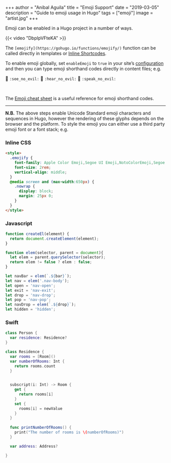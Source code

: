 +++
author = "Anibal Aguila"
title = "Emoji Support"
date = "2019-03-05"
description = "Guide to emoji usage in Hugo"
tags = ["emoji"]
image = "artist.jpg"
+++

Emoji can be enabled in a Hugo project in a number of ways.
<!--more-->

{{< video "DbpIpVFteKA" >}}

The `[emojify](https://gohugo.io/functions/emojify/)` function can be called directly in templates or [Inline Shortcodes](https://gohugo.io/templates/shortcode-templates/#inline-shortcodes).

To enable emoji globally, set `enableEmoji` to `true` in your site’s [configuration](https://gohugo.io/getting-started/configuration/) and then you can type emoji shorthand codes directly in content files; e.g.

<p><span class="nowrap"><span class="emojify">🙈</span> <code>:see_no_evil:</code></span>  <span class="nowrap"><span class="emojify">🙉</span> <code>:hear_no_evil:</code></span>  <span class="nowrap"><span class="emojify">🙊</span> <code>:speak_no_evil:</code></span></p>
<br>

The [Emoji cheat sheet](http://www.emoji-cheat-sheet.com/) is a useful reference for emoji shorthand codes.

***

**N.B.** The above steps enable Unicode Standard emoji characters and sequences in Hugo, however the rendering of these glyphs depends on the browser and the platform. To style the emoji you can either use a third party emoji font or a font stack; e.g.

### Inline CSS

```html
<style>
  .emojify {
    font-family: Apple Color Emoji,Segoe UI Emoji,NotoColorEmoji,Segoe UI Symbol,Android Emoji,EmojiSymbols;
    font-size: 2rem;
    vertical-align: middle;
  }
  @media screen and (max-width:650px) {
    .nowrap {
      display: block;
      margin: 25px 0;
    }
  }
</style>
```

### Javascript

```javascript
function createEl(element) {
  return document.createElement(element);
}

function elem(selector, parent = document){
  let elem = parent.querySelector(selector);
  return elem != false ? elem : false;
}

let navBar = elem(`.${bar}`);
let nav = elem('.nav-body');
let open = 'nav-open';
let exit = 'nav-exit';
let drop = 'nav-drop';
let pop = 'nav-pop';
let navDrop = elem(`.${drop}`);
let hidden = 'hidden';

```

### Swift

```swift
class Person {
  var residence: Residence?
}

class Residence {
  var rooms = [Room]()
  var numberOfRooms: Int {
    return rooms.count
  }

  
  subscript(i: Int) -> Room {
    get {
      return rooms[i]
    }
    set {
      rooms[i] = newValue
    }
  }
  
  func printNumberOfRooms() {
    print("The number of rooms is \(numberOfRooms)")
  }

  var address: Address?

}
```
